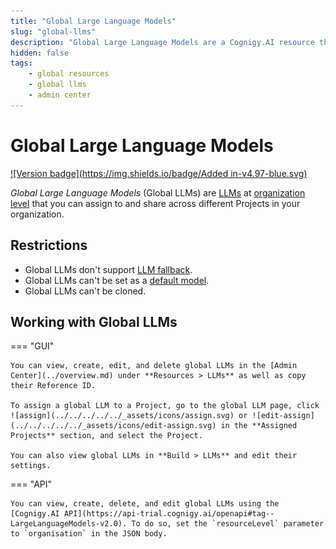 ```yaml
---
title: "Global Large Language Models"
slug: "global-llms"
description: "Global Large Language Models are a Cognigy.AI resource that you can assign to and share across different Projects in your organization."
hidden: false
tags:
    - global resources
    - global llms
    - admin center
---
```


# Global Large Language Models

[![Version badge](https://img.shields.io/badge/Added in-v4.97-blue.svg)](../../../../../release-notes/4.97.md)

_Global Large Language Models_ (Global LLMs) are [LLMs](../../../../empower/llms/overview.md) at [organization level](overview.md) that you can assign to and share across different Projects in your organization.

## Restrictions

- Global LLMs don't support [LLM fallback](../../../../empower/llms/fallback.md).
- Global LLMs can't be set as a [default model](../../../../empower/llms/other-operations.md).
- Global LLMs can't be cloned.

## Working with Global LLMs

=== "GUI"

    You can view, create, edit, and delete global LLMs in the [Admin Center](../overview.md) under **Resources > LLMs** as well as copy their Reference ID.

    To assign a global LLM to a Project, go to the global LLM page, click ![assign](../../../../../_assets/icons/assign.svg) or ![edit-assign](../../../../../_assets/icons/edit-assign.svg) in the **Assigned Projects** section, and select the Project.

    You can also view global LLMs in **Build > LLMs** and edit their settings.

=== "API"

    You can view, create, delete, and edit global LLMs using the [Cognigy.AI API](https://api-trial.cognigy.ai/openapi#tag--LargeLanguageModels-v2.0). To do so, set the `resourceLevel` parameter to `organisation` in the JSON body.
